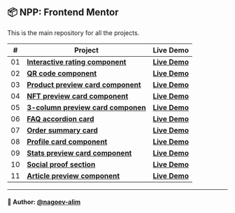 ## 📦 NPP: Frontend Mentor

This is the main repository for all the projects.


| #   | Project                                                                                                                                     | Live Demo                                                                                                       |
|-----|---------------------------------------------------------------------------------------------------------------------------------------------|-----------------------------------------------------------------------------------------------------------------|
| 01  | [**Interactive rating component**](https://github.com/nagoev-alim/npp-frontend-mentor/tree/master/projects/interactive-rating-component/src) | [**Live Demo**](https://npp-frontend-mentor.vercel.app/projects/interactive-rating-component/dist/index.html)   |
| 02  | [**QR code component**](https://github.com/nagoev-alim/npp-frontend-mentor/tree/master/projects/qr-code-component/src)                      | [**Live Demo**](https://npp-frontend-mentor.vercel.app/projects/qr-code-component/dist/index.html)              |
| 03  | [**Product preview card component**](https://github.com/nagoev-alim/npp-frontend-mentor/tree/master/projects/product-preview-card-component) | [**Live Demo**](https://npp-frontend-mentor.vercel.app/projects/product-preview-card-component/dist/index.html) |
| 04  | [**NFT preview card component**](https://github.com/nagoev-alim/npp-frontend-mentor/tree/master/projects/nft-preview-card-component/src)    | [**Live  Demo**](https://npp-frontend-mentor.vercel.app/projects/nft-preview-card-component/dist/index.html)    |
| 05  | [**3-column preview card componen**](https://github.com/nagoev-alim/npp-frontend-mentor/tree/master/projects/3-column-preview-card-component/src)    | [**Live  Demo**](https://npp-frontend-mentor.vercel.app/projects/3-column-preview-card-component/dist/index.html)    |
| 06  | [**FAQ accordion card**](https://github.com/nagoev-alim/npp-frontend-mentor/tree/master/projects/faq-accordion-card/src)     | [**Live  Demo**](https://npp-frontend-mentor.vercel.app/projects/faq-accordion-card/dist/index.html)    |
| 07  | [**Order summary card**](https://github.com/nagoev-alim/npp-frontend-mentor/tree/master/projects/order-summary-component/src)     | [**Live  Demo**](https://npp-frontend-mentor.vercel.app/projects/order-summary-component/dist/index.html)    |
| 08  | [**Profile card component**](https://github.com/nagoev-alim/npp-frontend-mentor/tree/master/projects/profile-card-component/src)     | [**Live  Demo**](https://npp-frontend-mentor.vercel.app/projects/profile-card-component/dist/index.html)    |
| 09  | [**Stats preview card component**](https://github.com/nagoev-alim/npp-frontend-mentor/tree/master/projects/stats-preview-card-component/src)    | [**Live  Demo**](https://npp-frontend-mentor.vercel.app/stats-preview-card-component/dist/index.html)    |
| 10  | [**Social proof section**](https://github.com/nagoev-alim/npp-frontend-mentor/tree/master/projects/social-proof-section/src)     | [**Live  Demo**](https://npp-frontend-mentor.vercel.app/projects/social-proof-section/dist/index.html)    |
| 11  | [**Article preview component**](https://github.com/nagoev-alim/npp-frontend-mentor/tree/master/projects/article-preview-component/src)     | [**Live  Demo**](https://npp-frontend-mentor.vercel.app/projects/article-preview-component/dist/index.html)    |

-----
#### 🙌 Author: [@nagoev-alim](https://github.com/nagoev-alim)